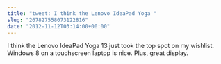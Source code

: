 ```yaml
---
title: "tweet: I think the Lenovo IdeaPad Yoga "
slug: "267827558073122816"
date: "2012-11-12T03:14:00+00:00"
---
```

I think the Lenovo IdeaPad Yoga 13 just took the top spot on my wishlist.  Windows 8 on a touchscreen laptop is nice. Plus, great display.